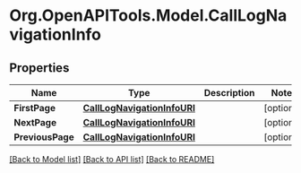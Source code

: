 
# Org.OpenAPITools.Model.CallLogNavigationInfo

## Properties

Name | Type | Description | Notes
------------ | ------------- | ------------- | -------------
**FirstPage** | [**CallLogNavigationInfoURI**](CallLogNavigationInfoURI.md) |  | [optional] 
**NextPage** | [**CallLogNavigationInfoURI**](CallLogNavigationInfoURI.md) |  | [optional] 
**PreviousPage** | [**CallLogNavigationInfoURI**](CallLogNavigationInfoURI.md) |  | [optional] 

[[Back to Model list]](../README.md#documentation-for-models)
[[Back to API list]](../README.md#documentation-for-api-endpoints)
[[Back to README]](../README.md)

